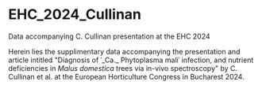 # EHC_2024_Cullinan
Data accompanying C. Cullinan presentation at the EHC 2024 

Herein lies the supplimentary data accompanying the presentation and article intitled "Diagnosis of ˈ_Ca._ Phytoplasma maliˈ infection, and nutrient deficiencies in _Malus domestica_ trees via in-vivo spectroscopy" by C. Cullinan et al. at the European Horticulture Congress in Bucharest 2024.  
